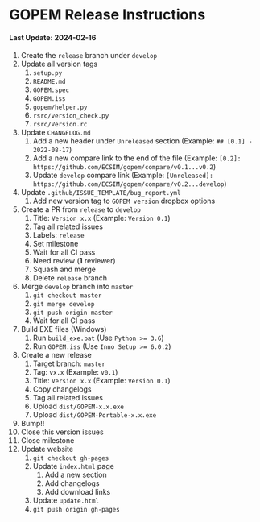 # GOPEM Release Instructions

#### Last Update: 2024-02-16

1. Create the `release` branch under `develop`
2. Update all version tags
	1. `setup.py`
	2. `README.md`
	3. `GOPEM.spec`
	4. `GOPEM.iss`
	5. `gopem/helper.py`
	6. `rsrc/version_check.py`
	7. `rsrc/Version.rc`
3. Update `CHANGELOG.md`
	1. Add a new header under `Unreleased` section (Example: `## [0.1] - 2022-08-17`)
	2. Add a new compare link to the end of the file (Example: `[0.2]: https://github.com/ECSIM/gopem/compare/v0.1...v0.2`)
	3. Update `develop` compare link (Example: `[Unreleased]: https://github.com/ECSIM/gopem/compare/v0.2...develop`)
4. Update `.github/ISSUE_TEMPLATE/bug_report.yml`
   1. Add new version tag to `GOPEM version` dropbox options
5. Create a PR from `release` to `develop`
	1. Title: `Version x.x` (Example: `Version 0.1`)
	2. Tag all related issues
	3. Labels: `release`
	4. Set milestone
	5. Wait for all CI pass
	6. Need review (**1** reviewer)
	7. Squash and merge
	8. Delete `release` branch
6. Merge `develop` branch into `master`
	1. `git checkout master`
	2. `git merge develop`
	3. `git push origin master`
	4. Wait for all CI pass
7. Build EXE files (Windows)
	1. Run `build_exe.bat` (Use `Python >= 3.6`)
	2. Run `GOPEM.iss` (Use `Inno Setup >= 6.0.2`)
8. Create a new release
	1. Target branch: `master`
	2. Tag: `vx.x` (Example: `v0.1`)
	3. Title: `Version x.x` (Example: `Version 0.1`)
	4. Copy changelogs
	5. Tag all related issues
	6. Upload `dist/GOPEM-x.x.exe`
	7. Upload `dist/GOPEM-Portable-x.x.exe`
9. Bump!!
10. Close this version issues
11. Close milestone
12. Update website
	1. `git checkout gh-pages`
	2. Update `index.html` page
		1. Add a new section
		2. Add changelogs
		3. Add download links
	3. Update `update.html`
	4. `git push origin gh-pages`